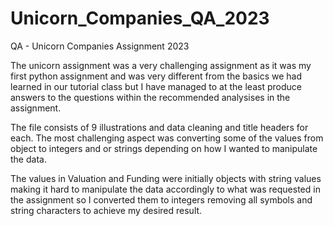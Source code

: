 # Unicorn_Companies_QA_2023
QA - Unicorn Companies Assignment 2023

The unicorn assignment was a very challenging assignment as it was my first python assignment and was very different from the basics we had learned in our tutorial class but I have managed to at the least produce answers to the questions within the recommended analysises in the assignment.

The file consists of 9 illustrations and data cleaning and title headers for each.
The most challenging aspect was converting some of the values from object to integers and or strings depending on how I wanted to manipulate the data.

The values in Valuation and Funding were initially objects with string values making it hard to manipulate the data accordingly to what was requested in the assignment so I converted them to integers removing all symbols and string characters to achieve my desired result.
